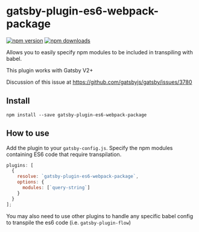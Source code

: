 # gatsby-plugin-es6-webpack-package

[![npm version](https://img.shields.io/npm/v/gatsby-plugin-compile-es6-packages.svg?style=flat-square)](https://www.npmjs.com/package/gatsby-plugin-compile-es6-packages)
[![npm downloads](https://img.shields.io/npm/dt/gatsby-plugin-compile-es6-packages.svg?style=flat-square)](https://www.npmjs.com/package/gatsby-plugin-compile-es6-packages)

Allows you to easily specify npm modules to be included in transpiling with babel.

This plugin works with Gatsby V2+

Discussion of this issue at https://github.com/gatsbyjs/gatsby/issues/3780

## Install

`npm install --save gatsby-plugin-es6-webpack-package`

## How to use

Add the plugin to your `gatsby-config.js`.
Specify the npm modules containing ES6 code that require transpilation.

```javascript
plugins: [
  {
    resolve: `gatsby-plugin-es6-webpack-package`,
    options: {
      modules: [`query-string`]
    }
  }
];
```

You may also need to use other plugins to handle any specific babel config to transpile the es6 code (i.e. `gatsby-plugin-flow`)
